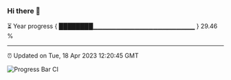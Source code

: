 ### Hi there 👋

⏳ Year progress { ████████▁▁▁▁▁▁▁▁▁▁▁▁▁▁▁▁▁▁▁▁▁▁ } 29.46 %

---

⏰ Updated on Tue, 18 Apr 2023 12:20:45 GMT

![Progress Bar CI](https://github.com/liununu/liununu/workflows/Progress%20Bar%20CI/badge.svg)
